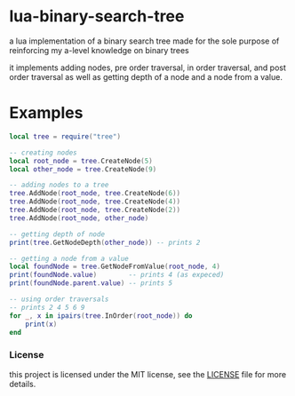 # lua-binary-search-tree
a lua implementation of a binary search tree made for the sole purpose of reinforcing my a-level knowledge on binary trees

it implements adding nodes, pre order traversal, in order traversal, and post order traversal as well as getting depth of a node and a node from a value.

# Examples

```lua
local tree = require("tree")

-- creating nodes
local root_node = tree.CreateNode(5)
local other_node = tree.CreateNode(9)

-- adding nodes to a tree
tree.AddNode(root_node, tree.CreateNode(6))
tree.AddNode(root_node, tree.CreateNode(4))
tree.AddNode(root_node, tree.CreateNode(2))
tree.AddNode(root_node, other_node)

-- getting depth of node
print(tree.GetNodeDepth(other_node)) -- prints 2

-- getting a node from a value
local foundNode = tree.GetNodeFromValue(root_node, 4)
print(foundNode.value)        -- prints 4 (as expeced)
print(foundNode.parent.value) -- prints 5

-- using order traversals
-- prints 2 4 5 6 9
for _, x in ipairs(tree.InOrder(root_node)) do
    print(x)
end

```

### License
this project is licensed under the MIT license, see the [LICENSE](https://github.com/selectr4u/lua-binary-search-tree/blob/main/LICENSE) file for more details.
